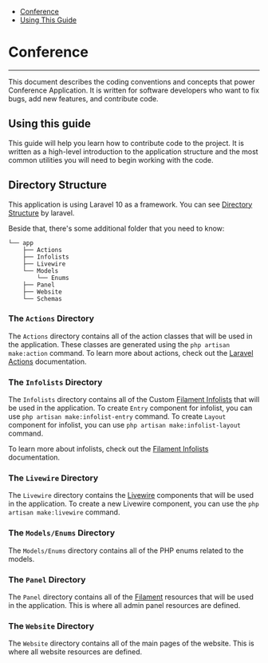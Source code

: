 -   [Conference](#conference)
-   [Using This Guide](#using-this-guide)
    <a name="conference"></a>
    <a name="using-this-guide"></a>

# Conference

---

This document describes the coding conventions and concepts that power Conference Application. It is written for software developers who want to fix bugs, add new features, and contribute code.

## Using this guide

This guide will help you learn how to contribute code to the project. It is written as a high-level introduction to the application structure and the most common utilities you will need to begin working with the code.

## Directory Structure

This application is using Laravel 10 as a framework. You can see [Directory Structure](https://laravel.com/docs/10.x/structure) by laravel.

Beside that, there's some additional folder that you need to know:

```base
└── app
    ├── Actions
    ├── Infolists
    ├── Livewire
    └── Models
        └── Enums
    ├── Panel
    ├── Website
    └── Schemas
```

### The `Actions` Directory

The `Actions` directory contains all of the action classes that will be used in the application. These classes are generated using the `php artisan make:action` command. To learn more about actions, check out the [Laravel Actions](https://laravelactions.com/) documentation.

### The `Infolists` Directory

The `Infolists` directory contains all of the Custom [Filament Infolists](https://filamentphp.com/docs/3.x/infolists/getting-started) that will be used in the application.
To create `Entry` component for infolist, you can use `php artisan make:infolist-entry` command.
To create `Layout` component for infolist, you can use `php artisan make:infolist-layout` command.

To learn more about infolists, check out the [Filament Infolists](https://filamentphp.com/docs/3.x/infolists/getting-started) documentation.

### The `Livewire` Directory
The `Livewire` directory contains the [Livewire](https://livewire.laravel.com/docs/quickstart) components that will be used in the application. To create a new Livewire component, you can use the `php artisan make:livewire` command.

### The `Models/Enums` Directory
The `Models/Enums` directory contains all of the PHP enums related to the models.

### The `Panel` Directory
The `Panel` directory contains all of the [Filament](https://filamentphp.com/docs/3.x/getting-started) resources that will be used in the application. This is where all admin panel resources are defined.

### The `Website` Directory
The `Website` directory contains all of the main pages of the website. This is where all website resources are defined.